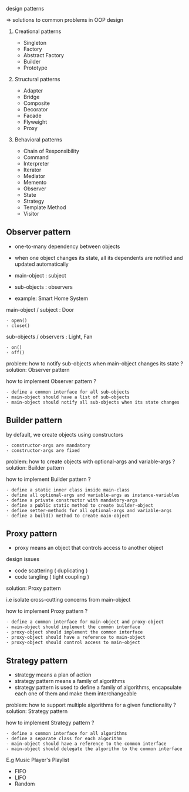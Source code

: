 




design patterns

=> solutions to common problems in OOP design


1. Creational patterns

    - Singleton
    - Factory
    - Abstract Factory
    - Builder
    - Prototype

2. Structural patterns
    
    - Adapter
    - Bridge
    - Composite
    - Decorator
    - Facade
    - Flyweight
    - Proxy

3. Behavioral patterns

    - Chain of Responsibility
    - Command
    - Interpreter
    - Iterator
    - Mediator
    - Memento
    - Observer
    - State
    - Strategy
    - Template Method
    - Visitor



Observer pattern
----------------
    
- one-to-many dependency between objects
- when one object changes its state, all its dependents are notified and updated automatically

- main-object : subject
- sub-objects : observers

- example: Smart Home System

main-object / subject : Door

    - open()
    - close()

sub-objects / observers : Light, Fan

    - on()
    - off()

problem: how to notify sub-objects when main-object changes its state ?
solution: Observer pattern

how to implement Observer pattern ?

    - define a common interface for all sub-objects
    - main-object should have a list of sub-objects
    - main-object should notify all sub-objects when its state changes


Builder pattern
---------------

by default, we create objects using constructors

    - constructor-args are mandatory
    - constructor-args are fixed

problem: how to create objects with optional-args and variable-args ?
solution: Builder pattern

how to implement Builder pattern ?

    - define a static inner class inside main-class
    - define all optional-args and variable-args as instance-variables
    - define a private constructor with mandatory-args
    - define a public static method to create builder-object
    - define setter-methods for all optional-args and variable-args
    - define a build() method to create main-object


Proxy pattern
-------------

- proxy means an object that controls access to another object


design issues
   - code scattering ( duplicating )
   - code tangling ( tight coupling )

solution: Proxy pattern

i.e isolate cross-cutting concerns from main-object

how to implement Proxy pattern ?

    - define a common interface for main-object and proxy-object
    - main-object should implement the common interface
    - proxy-object should implement the common interface
    - proxy-object should have a reference to main-object
    - proxy-object should control access to main-object



Strategy pattern
----------------


- strategy means a plan of action
- strategy pattern means a family of algorithms
- strategy pattern is used to define a family of algorithms, encapsulate each one of them and make them interchangeable



problem: how to support multiple algorithms for a given functionality ?
solution: Strategy pattern

how to implement Strategy pattern ?

    - define a common interface for all algorithms
    - define a separate class for each algorithm
    - main-object should have a reference to the common interface
    - main-object should delegate the algorithm to the common interface


E.g Music Player's Playlist

- FIFO
- LIFO
- Random

